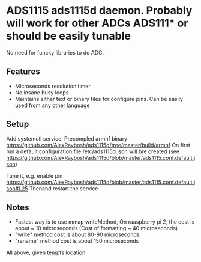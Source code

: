 #  ADS1115 ads1115d daemon.  Probably will work for other ADCs ADS111* or should be easily tunable
No need for funcky libraries to do ADC.

## Features
- Microseconds resolution timer
- No insane busy loops
- Maintains either text or binary files for configure pins. Can be easily used from any other language

## Setup
Add systemctl service. 
Precompled armhf binary https://github.com/AlexRaybosh/ads1115d/tree/master/build/armhf
On first run a default configuration file /etc/ads1115d.json will bre created (see https://github.com/AlexRaybosh/ads1115d/blob/master/ads1115.conf.default.json)


Tune it, e.g. enable pin https://github.com/AlexRaybosh/ads1115d/blob/master/ads1115.conf.default.json#L25 
Thenand restart the service

## Notes
- Fastest way is to use mmap writeMethod, On raaspberry pi 2, the cost is about ~ 10 microseconds (Cost of formatting ~ 40 microseconds)
- "write" method cost is about 80-90 microseconds
- "rename" method cost is about 150 microseconds

All above, given tempfs location




